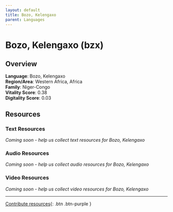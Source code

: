 ```yaml
---
layout: default
title: Bozo, Kelengaxo
parent: Languages
---
```


# Bozo, Kelengaxo (bzx)

## Overview

**Language**: Bozo, Kelengaxo  
**Region/Area**: Western Africa, Africa  
**Family**: Niger-Congo  
**Vitality Score**: 0.38  
**Digitality Score**: 0.03  

## Resources

### Text Resources
*Coming soon - help us collect text resources for Bozo, Kelengaxo*

### Audio Resources
*Coming soon - help us collect audio resources for Bozo, Kelengaxo*

### Video Resources
*Coming soon - help us collect video resources for Bozo, Kelengaxo*

---

[Contribute resources](https://fairtrain.github.io/){: .btn .btn-purple }
